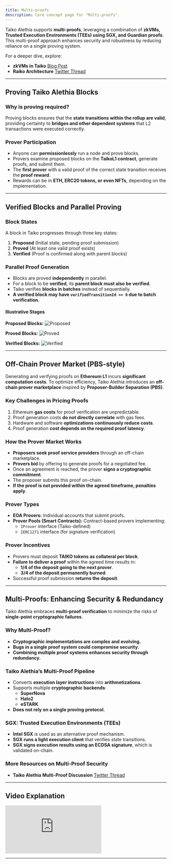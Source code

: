 ```yaml
---
title: Multi-proofs
description: Core concept page for "Multi-proofs".
---
```


Taiko Alethia supports **multi-proofs**, leveraging a combination of **zkVMs, Trusted Execution Environments (TEEs) using SGX, and Guardian proofs**. This multi-proof approach enhances security and robustness by reducing reliance on a single proving system.

For a deeper dive, explore:

- **zkVMs in Taiko** [Blog Post](https://taiko.mirror.xyz/e_5GeGGFJIrOxqvXOfzY6HmWcRjCjRyG0NQF1zbNpNQ)
- **Raiko Architecture** [Twitter Thread](https://x.com/taikoxyz/status/1791201812768600209)

---

## Proving Taiko Alethia Blocks

### **Why is proving required?**

Proving blocks ensures that the **state transitions within the rollup are valid**, providing certainty to **bridges and other dependent systems** that L2 transactions were executed correctly.

### **Prover Participation**

- Anyone can **permissionlessly** run a node and prove blocks.
- Provers examine proposed blocks on the **TaikoL1 contract**, generate proofs, and submit them.
- The **first prover** with a valid proof of the correct state transition receives the **proof reward**.
- Rewards can be in **ETH, ERC20 tokens, or even NFTs**, depending on the implementation.

---

## Verified Blocks and Parallel Proving

### **Block States**

A block in Taiko progresses through three key states:

1. **Proposed** (Initial state, pending proof submission)
2. **Proved** (At least one valid proof exists)
3. **Verified** (Proof is confirmed along with parent blocks)

### **Parallel Proof Generation**

- Blocks are proved **independently** in parallel.
- For a block to be **verified**, its **parent block must also be verified**.
- Taiko verifies **blocks in batches** instead of sequentially.
- **A verified block may have `verifiedTransitionId == 0` due to batch verification.**

#### **Illustrative Stages**

**Proposed Blocks:**
![Proposed](~/assets/content/docs/taiko-alethia-protocol/proposed.png)

**Proved Blocks:**
![Proved](~/assets/content/docs/taiko-alethia-protocol/proved.png)

**Verified Blocks:**
![Verified](~/assets/content/docs/taiko-alethia-protocol/verified.png)

---

## Off-Chain Prover Market (PBS-style)

Generating and verifying proofs on **Ethereum L1** incurs **significant computation costs**. To optimize efficiency, Taiko Alethia introduces an **off-chain prover marketplace** inspired by **Proposer-Builder Separation (PBS)**.

### **Key Challenges in Pricing Proofs**

1. Ethereum **gas costs** for proof verification are unpredictable.
2. Proof generation costs **do not directly correlate** with gas fees.
3. Hardware and software **optimizations continuously reduce costs**.
4. Proof generation **cost depends on the required proof latency**.

### **How the Prover Market Works**

- **Proposers seek proof service providers** through an off-chain marketplace.
- **Provers bid** by offering to generate proofs for a negotiated fee.
- Once an agreement is reached, the prover **signs a cryptographic commitment**.
- The proposer submits this proof on-chain.
- **If the proof is not provided within the agreed timeframe, penalties apply**.

### **Prover Types**

- **EOA Provers:** Individual accounts that submit proofs.
- **Prover Pools (Smart Contracts):** Contract-based provers implementing:
  - `IProver` interface (Taiko-defined)
  - `IERC1271` interface (for signature verification)

### **Prover Incentives**

- Provers must deposit **TAIKO tokens as collateral per block**.
- **Failure to deliver a proof** within the agreed time results in:
  - **1/4 of the deposit going to the next prover**.
  - **3/4 of the deposit permanently burned**.
- Successful proof submission **returns the deposit**.

---

## Multi-Proofs: Enhancing Security & Redundancy

Taiko Alethia embraces **multi-proof verification** to minimize the risks of **single-point cryptographic failures**.

### **Why Multi-Proof?**

- **Cryptographic implementations are complex and evolving.**
- **Bugs in a single proof system could compromise security.**
- **Combining multiple proof systems enhances security through redundancy.**

### **Taiko Alethia’s Multi-Proof Pipeline**

- Converts **execution layer instructions** into **arithmetizations**.
- Supports multiple **cryptographic backends**:
  - **SuperNova**
  - **Halo2**
  - **eSTARK**
- **Does not rely on a single proving protocol.**

### **SGX: Trusted Execution Environments (TEEs)**

- **Intel SGX** is used as an alternative proof mechanism.
- **SGX runs a light execution client** that verifies state transitions.
- **SGX signs execution results using an ECDSA signature**, which is validated on-chain.

### **More Resources on Multi-Proof Security**

- **Taiko Alethia Multi-Proof Discussion** [Twitter Thread](https://x.com/taikoxyz/status/1745546868028068273)

---

## Video Explanation

<iframe
src="https://www.youtube.com/embed/9LT6B1pgkI8?si=KFQxakvFTNdXwwvJ"
title="YouTube video player"
frameborder="0"
allow="accelerometer; autoplay; clipboard-write; encrypted-media; gyroscope; picture-in-picture; web-share"
allowFullScreen
></iframe>

---
